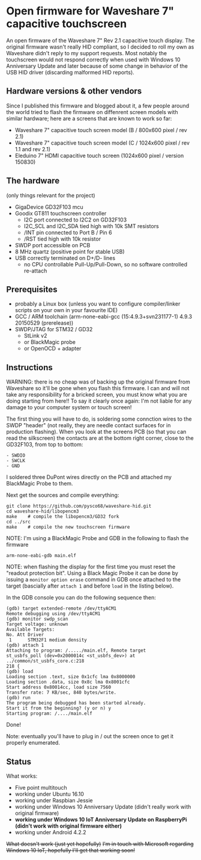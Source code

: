 Open firmware for Waveshare 7" capacitive touchscreen
=====================================================

An open firmware of the Waveshare 7" Rev 2.1 capacitive touch display. The original firmware wasn't really HID compliant, so I decided to roll my own as Waveshare didn't reply to my support requests.
Most notably the touchscreen would not respond correctly when used with Windows 10 Anniversary Update and later because of some change in behavior of the USB HID driver (discarding malformed HID reports).

Hardware versions & other vendors
---------------------------------

Since I published this firmware and blogged about it, a few people around the world tried to flash the firmware on diffenrent screen models with similar hardware; here are a screens that are known to work so far:

- Waveshare 7" capacitive touch screen model (B / 800x600 pixel / rev 2.1)
- Waveshare 7" capacitive touch screen model (C / 1024x600 pixel / rev 1.1 and rev 2.1)
- Eleduino 7" HDMI capacitive touch screen (1024x600 pixel / version 150830)

The hardware 
------------

(only things relevant for the project)

- GigaDevice GD32F103 mcu
- Goodix GT811 touchscreen controller
	- I2C port connected to I2C2 on GD32F103
	- I2C_SCL and I2C_SDA tied high with 10k SMT resistors
	- /INT pin connected to Port B / Pin 6
	- /RST tied high with 10k resistor
- SWDP port accessible on PCB
- 8 MHz quartz (positive point for stable USB)
- USB correctly terminated on D+/D- lines
	- no CPU controllable Pull-Up/Pull-Down, so no software controlled re-attach

Prerequisites
-------------

- probably a Linux box (unless you want to configure compiler/linker scripts on your own in your favourite IDE)
- GCC / ARM toolchain (arm-none-eabi-gcc (15:4.9.3+svn231177-1) 4.9.3 20150529 (prerelease))
- SWDP/JTAG for STM32 / GD32
	- StLink v2
	- or BlackMagic probe
	- or OpenOCD + adapter

Instructions
------------

WARNING: there is no cheap was of backing up the original firmware from Waveshare so it'll be gone when you flash this firmware. I can and will not take any responsibility for a bricked screen, you must know what you are doing starting from here!! To say it clearly once again: I'm not liable for any damage to your computer system or touch screen!

The first thing you will have to do, is soldering some connction wires to the SWDP "header" (not really, they are needle contact surfaces for in production flashing). When you look at the screens PCB (so that you can read the silkscreen) the contacts are at the bottom right corner, close to the GD32F103, from top to bottom:

	- SWDIO
	- SWCLK
	- GND

I soldered three DuPont wires directly on the PCB and attached my BlackMagic Probe to them.

Next get the sources and compile everything:

	git clone https://github.com/pysco68/waveshare-hid.git
	cd waveshare-hid/libopencm3
	make 	# compile the libopencm3/GD32 fork
	cd ../src
	make	# compile the new touchscreen firmware

NOTE: I'm using a BlackMagic Probe and GDB in the following to flash the firmware

	arm-none-eabi-gdb main.elf

NOTE: when flashing the display for the first time you must reset the "readout protection bit". Using a Black Magic Probe it can be done by issuing a `monitor option erase` command in GDB once attached to the target (bascially after `attach 1` and before `load` in the listing below).

In the GDB console you can do the following sequence then:

	(gdb) target extended-remote /dev/ttyACM1
	Remote debugging using /dev/ttyACM1
	(gdb) monitor swdp_scan
	Target voltage: unknown
	Available Targets:
	No. Att Driver
	 1      STM32F1 medium density
	(gdb) attach 1
	Attaching to program: /...../main.elf, Remote target
	st_usbfs_poll (dev=0x2000014c <st_usbfs_dev>) at ../common/st_usbfs_core.c:218
	218	{
	(gdb) load
	Loading section .text, size 0x1cfc lma 0x8000000
	Loading section .data, size 0x8c lma 0x8001cfc
	Start address 0x80014cc, load size 7560
	Transfer rate: 7 KB/sec, 840 bytes/write.
	(gdb) run
	The program being debugged has been started already.
	Start it from the beginning? (y or n) y
	Starting program: /..../main.elf 

Done! 

Note: eventually you'll have to plug in / out the screen once to get it properly enumerated.

Status
------

What works:
- Five point multitouch
- working under Ubuntu 16.10
- working under Raspbian Jessie
- working under Windows 10 Anniversary Update (didn't really work with original firmware)
- **working under Windows 10 IoT Anniversary Update on RaspberryPi (didn't work with original firmware either)**
- working under Android 4.2.2

~~What doesn't work (just yet hopefully)~~
~~I'm in touch with Microsoft regarding Windows 10 IoT, hopefully I'll get that working soon!~~
